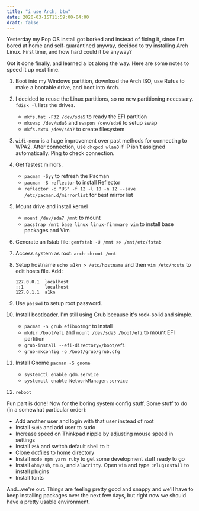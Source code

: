 ```yaml
---
title: "i use Arch, btw"
date: 2020-03-15T11:59:00-04:00
draft: false 
---
```


Yesterday my Pop OS install got borked and instead of
fixing it, since I'm bored at home and self-quarantined anyway, decided to try
installing Arch Linux. First time, and how hard could it be anyway? 

Got it done finally, and learned a lot along the way. Here are some notes to
speed it up next time.

1. Boot into my Windows partition, download the Arch ISO, use Rufus to make a
   bootable drive, and boot into Arch.

2. I decided to reuse the Linux partitions, so no new partitioning necessary.
   `fdisk -l` lists the drives. 
   - `mkfs.fat -F32 /dev/sda5` to ready the EFI partition
   - `mkswap /dev/sda6` and `swapon /dev/sda6` to setup swap
   - `mkfs.ext4 /dev/sda7` to create filesystem

3. `wifi-menu` is a huge improvement over past methods for connecting to WPA2.
   After connection, use `dhcpcd wlan0` if IP isn't assigned automatically. Ping
   to check connection.

4. Get fastest mirrors.
   - `pacman -Syy` to refresh the Pacman
   - `pacman -S reflector` to install Reflector
   - `reflector -c "US" -f 12 -l 10 -n 12 --save /etc/pacman.d/mirrorlist` for
   best mirror list

5. Mount drive and install kernel
   - `mount /dev/sda7 /mnt` to mount
   - `pacstrap /mnt base linux linux-firmware vim` to install base packages and
   Vim

6. Generate an fstab file: `genfstab -U /mnt >> /mnt/etc/fstab`

7. Access system as root: `arch-chroot /mnt`

8. Setup hostname `echo a1kn > /etc/hostname` and then `vim /etc/hosts` to edit
   hosts file. Add:
   ```
   127.0.0.1  localhost
   ::1        localhost
   127.0.1.1  a1kn
   ```

9. Use `passwd` to setup root password.

10. Install bootloader. I'm still using Grub because it's rock-solid and simple.
    - `pacman -S grub efibootmgr` to install
    - `mkdir /boot/efi` and `mount /dev/sda5 /boot/efi` to mount EFI partition
    - `grub-install --efi-directory=/boot/efi`
    - `grub-mkconfig -o /boot/grub/grub.cfg`

11. Install Gnome `pacman -S gnome`
    - `systemctl enable gdm.service`
    - `systemctl enable NetworkManager.service`

12. `reboot`

Fun part is done! Now for the boring system config stuff. Some stuff
to do (in a somewhat particular order):

- Add another user and login with that user instead of root
- Install `sudo` and add user to sudo
- Increase speed on Thinkpad nipple by adjusting mouse speed in settings
- Install `zsh` and switch default shell to it
- Clone [dotfiles](https://github.com/a1kn/dotfiles) to home directory
- Install `node npm yarn ruby` to get some development stuff ready to go
- Install `ohmyzsh`, `tmux`, and `alacritty`. Open `vim` and type `:PlugInstall`
  to install plugins
- Install fonts

And...we're out. Things are feeling pretty good and snappy and we'll have to
keep installing packages over the next few days, but right now we should have a
pretty usable environment.
